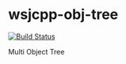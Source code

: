 # wsjcpp-obj-tree
[![Build Status](https://api.travis-ci.com/wsjcpp/wsjcpp-obj-tree.svg?branch=master)](https://travis-ci.com/wsjcpp/wsjcpp-obj-tree)

Multi Object Tree

